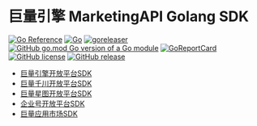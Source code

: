 # 巨量引擎 MarketingAPI Golang SDK

[![Go Reference](https://pkg.go.dev/badge/github.com/bububa/oceanengine.svg)](https://pkg.go.dev/github.com/bububa/oceanengine)
[![Go](https://github.com/bububa/oceanengine/actions/workflows/go.yml/badge.svg)](https://github.com/bububa/oceanengine/actions/workflows/go.yml)
[![goreleaser](https://github.com/bububa/oceanengine/actions/workflows/goreleaser.yml/badge.svg)](https://github.com/bububa/oceanengine/actions/workflows/goreleaser.yml)
[![GitHub go.mod Go version of a Go module](https://img.shields.io/github/go-mod/go-version/bububa/oceanengine.svg)](https://github.com/bububa/oceanengine)
[![GoReportCard](https://goreportcard.com/badge/github.com/bububa/oceanengine)](https://goreportcard.com/report/github.com/bububa/oceanengine)
[![GitHub license](https://img.shields.io/github/license/bububa/oceanengine.svg)](https://github.com/bububa/oceanengine/blob/master/LICENSE)
[![GitHub release](https://img.shields.io/github/release/bububa/oceanengine.svg)](https://GitHub.com/bububa/oceanengine/releases/)

- [巨量引擎开放平台SDK](https://github.com/bububa/oceanengine/blob/master/marketing-api/OCEANENGINE.md)
- [巨量千川开放平台SDK](https://github.com/bububa/oceanengine/blob/master/marketing-api/QIANCHUAN.md)
- [巨量星图开放平台SDK](https://github.com/bububa/oceanengine/blob/master/marketing-api/STAR.md)
- [企业号开放平台SDK](https://github.com/bububa/oceanengine/blob/master/marketing-api/ENTERPRISE.md)
- [巨量应用市场SDK](https://github.com/bububa/oceanengine/blob/master/marketing-api/SERVE_MARKET.md)

